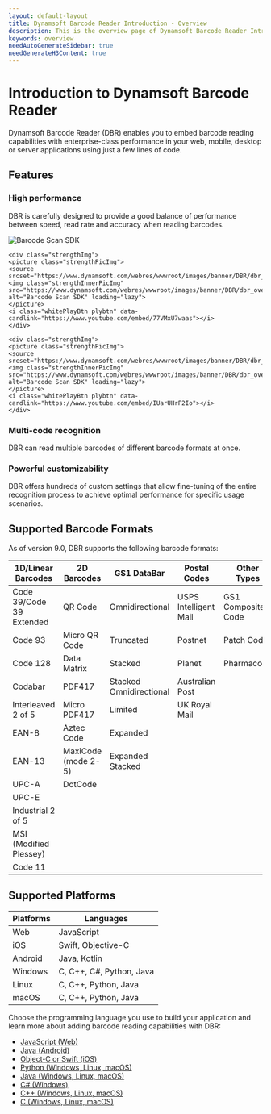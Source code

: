 ```yaml
---
layout: default-layout
title: Dynamsoft Barcode Reader Introduction - Overview
description: This is the overview page of Dynamsoft Barcode Reader Introduction.
keywords: overview
needAutoGenerateSidebar: true
needGenerateH3Content: true
---
```


# Introduction to Dynamsoft Barcode Reader

Dynamsoft Barcode Reader (DBR) enables you to embed barcode reading capabilities with enterprise-class performance in your web, mobile, desktop or server applications using just a few lines of code.

## Features

### High performance

DBR is carefully designed to provide a good balance of performance between speed, read rate and accuracy when reading barcodes.

<div style =>
    <div class="strengthImg">
    <picture class="strengthPicImg">
    <source srcset="https://www.dynamsoft.com/webres/wwwroot/images/banner/DBR/dbr_overview.webp">
    <img class="strengthInnerPicImg" src="https://www.dynamsoft.com/webres/wwwroot/images/banner/DBR/dbr_overview.jpg" alt="Barcode Scan SDK">
    </picture>
    <i class="whitePlayBtn plybtn" data-cardlink="https://www.youtube.com/embed/eDn0GFWSCNQ"></i>
    </div>

    <div class="strengthImg">
    <picture class="strengthPicImg">
    <source srcset="https://www.dynamsoft.com/webres/wwwroot/images/banner/DBR/dbr_overview_2.webp">
    <img class="strengthInnerPicImg" src="https://www.dynamsoft.com/webres/wwwroot/images/banner/DBR/dbr_overview_2.jpg" alt="Barcode Scan SDK" loading="lazy">
    </picture>
    <i class="whitePlayBtn plybtn" data-cardlink="https://www.youtube.com/embed/77VMxU7waas"></i>
    </div>

    <div class="strengthImg">
    <picture class="strengthPicImg">
    <source srcset="https://www.dynamsoft.com/webres/wwwroot/images/banner/DBR/dbr_overview3.webp">
    <img class="strengthInnerPicImg" src="https://www.dynamsoft.com/webres/wwwroot/images/banner/DBR/dbr_overview3.jpg" alt="Barcode Scan SDK" loading="lazy">
    </picture>
    <i class="whitePlayBtn plybtn" data-cardlink="https://www.youtube.com/embed/IUarUHrP2Io"></i>
    </div>
</div>

### Multi-code recognition

DBR can read multiple barcodes of different barcode formats at once.

### Powerful customizability

DBR offers hundreds of custom settings that allow fine-tuning of the entire recognition process to achieve optimal performance for specific usage scenarios.

## Supported Barcode Formats

As of version 9.0, DBR supports the following barcode formats:  

| 1D/Linear Barcodes       | 2D Barcodes         | GS1 DataBar             | Postal Codes          | Other Types        |
|--------------------------|---------------------|-------------------------| --------------------- | ------------------ |
| Code 39/Code 39 Extended | QR Code             | Omnidirectional         | USPS Intelligent Mail | GS1 Composite Code |
| Code 93                  | Micro QR Code       | Truncated               | Postnet               | Patch Code         |
| Code 128                 | Data Matrix         | Stacked                 | Planet                | Pharmacode         |
| Codabar                  | PDF417              | Stacked Omnidirectional | Australian Post       |                    |
| Interleaved 2 of 5       | Micro PDF417        | Limited                 | UK Royal Mail         |                    |
| EAN-8                    | Aztec Code          | Expanded                |                       |                    |
| EAN-13                   | MaxiCode (mode 2-5) | Expanded Stacked        |                       |                    |
| UPC-A                    | DotCode             |                         |                       |                    |
| UPC-E                    |                     |                         |                       |                    |
| Industrial 2 of 5        |                     |                         |                       |                    |
| MSI (Modified Plessey)   |                     |                         |                       |                    |
| Code 11                  |                     |                         |                       |                    |

## Supported Platforms

| Platforms | Languages                 |
|-----------|---------------------------|
| Web       | JavaScript                |
| iOS       | Swift, Objective-C        |
| Android   | Java, Kotlin              |
| Windows   | C, C++, C\#, Python, Java |
| Linux     | C, C++, Python, Java      |
| macOS     | C, C++, Python, Java      |

Choose the programming language you use to build your application and learn more about adding barcode reading capabilities with DBR:

* [JavaScript (Web)]({{site.js}})
* [Java (Android)]({{site.android}})
* [Object-C or Swift (iOS)]({{site.oc}})
* [Python (Windows, Linux, macOS)]({{site.python}})
* [Java (Windows, Linux, macOS)]({{site.java}})
* [C\# (Windows)]({{site.dotnet}})
* [C++ (Windows, Linux, macOS)]({{site.cpp}})
* [C (Windows, Linux, macOS)]({{site.c}})
